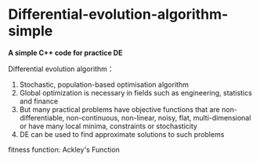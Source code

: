 # Differential-evolution-algorithm-simple

**A simple C++ code for practice DE**

Differential evolution algorithm：
  1. Stochastic, population-based optimisation algorithm
  2. Global optimization is necessary in fields such as engineering, statistics and finance
  3. But many practical problems have objective functions that are non- differentiable, non-continuous, non-linear, noisy,          flat, multi-dimensional or have many local minima, constraints or stochasticity
  4. DE can be used to find approximate solutions to such problems

fitness function: Ackley's Function

